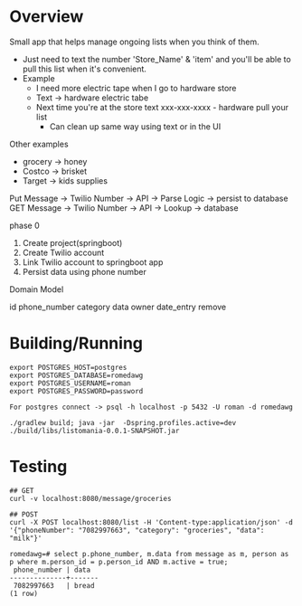 # Overview

Small app that helps manage ongoing lists when you think of them. 
 - Just need to text the number 'Store_Name' & 'item' and you'll be able to pull this list when it's convenient.
 - Example
   -  I need more electric tape when I go to hardware store
     - Text -> hardware electric tabe
   - Next time you're at the store text xxx-xxx-xxxx - hardware pull your list
     - Can clean up same way using text or in the UI


Other examples
 - grocery -> honey
 - Costco -> brisket
 - Target -> kids supplies


Put Message -> Twilio Number -> API -> Parse Logic -> persist to database
GET Message -> Twilio Number -> API -> Lookup -> database

phase 0
1. Create project(springboot)
2. Create Twilio account
3. Link Twilio account to springboot app
4. Persist data using phone number


Domain Model

id
phone_number
category
data
owner
date_entry
remove



# Building/Running

```
export POSTGRES_HOST=postgres
export POSTGRES_DATABASE=romedawg
export POSTGRES_USERNAME=roman
export POSTGRES_PASSWORD=password

For postgres connect -> psql -h localhost -p 5432 -U roman -d romedawg

./gradlew build; java -jar  -Dspring.profiles.active=dev ./build/libs/listomania-0.0.1-SNAPSHOT.jar

```

# Testing
```
## GET
curl -v localhost:8080/message/groceries

## POST
curl -X POST localhost:8080/list -H 'Content-type:application/json' -d '{"phoneNumber": "7082997663", "category": "groceries", "data": "milk"}'

romedawg=# select p.phone_number, m.data from message as m, person as p where m.person_id = p.person_id AND m.active = true;
 phone_number | data
--------------+-------
 7082997663   | bread
(1 row)
```
